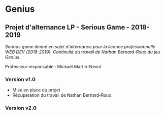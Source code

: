 ﻿# Genius## Projet d'alternance LP - Serious Game - 2018-2019_Serious game donné en sujet d'alternance pour la licence professionnelle WEB DEV (2018-2019).Continuité du travail de Nathan Bernard-Roux du jeu Genius._Professeur responsable : Mickaël Martin-Nevot### Version v1.0- Mise en place du projet- Récupération du travail de Nathan Bernard-Roux### Version v2.0